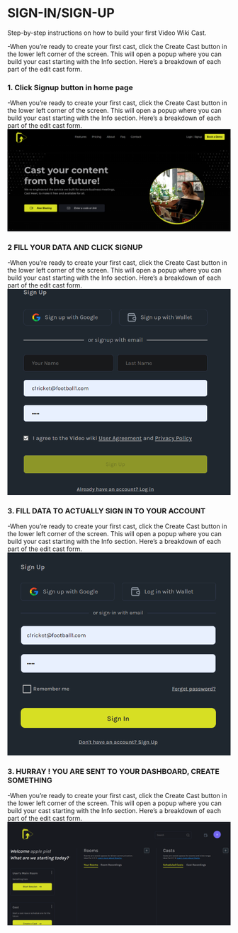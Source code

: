 # SIGN-IN/SIGN-UP
Step-by-step instructions on how to build your first Video Wiki Cast.

-When you’re ready to create your first cast, click the Create Cast button in the lower left corner of the screen. This will open a popup where you can build your cast starting with the Info section. Here’s a breakdown of each part of the edit cast form. 

### 1. Click Signup button in home page
-When you’re ready to create your first cast, click the Create Cast button in the lower left corner of the screen. This will open a popup where you can build your cast starting with the Info section. Here’s a breakdown of each part of the edit cast form. 
![cast setup img](../../static/img/Sign/1.png)
### 2 FILL YOUR DATA AND CLICK SIGNUP
-When you’re ready to create your first cast, click the Create Cast button in the lower left corner of the screen. This will open a popup where you can build your cast starting with the Info section. Here’s a breakdown of each part of the edit cast form. 
![cast setup img](../../static/img/Sign/4.png)
### 3. FILL DATA TO ACTUALLY SIGN IN TO YOUR ACCOUNT
-When you’re ready to create your first cast, click the Create Cast button in the lower left corner of the screen. This will open a popup where you can build your cast starting with the Info section. Here’s a breakdown of each part of the edit cast form. 
![cast setup img](../../static/img/Sign/2.png)
### 3. HURRAY ! YOU ARE SENT TO YOUR DASHBOARD, CREATE SOMETHING
-When you’re ready to create your first cast, click the Create Cast button in the lower left corner of the screen. This will open a popup where you can build your cast starting with the Info section. Here’s a breakdown of each part of the edit cast form. 
![cast setup img](../../static/img/Sign/3.png)